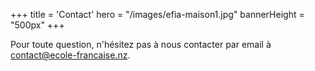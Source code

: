 +++
title = 'Contact'
hero = "/images/efia-maison1.jpg"
bannerHeight = "500px"
+++

Pour toute question, n'hésitez pas à nous contacter par email à [contact@ecole-francaise.nz](mailto://contact@ecole-francaise.nz).
